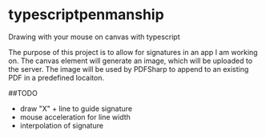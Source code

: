 # typescriptpenmanship
Drawing with your mouse on canvas with typescript

The purpose of this project is to allow for signatures in an app I am working on. The canvas element will generate an image, which will be uploaded to the server. The image will be used by PDFSharp to append to an existing PDF in a predefined locaiton.

##TODO
* draw "X" + line to guide signature
* mouse acceleration for line width
* interpolation of signature
